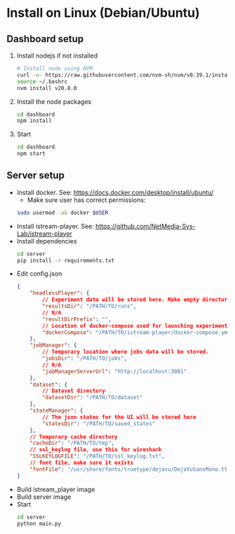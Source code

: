 
# Install on Linux (Debian/Ubuntu)

## Dashboard setup
1. Install nodejs if not installed
    ```bash
    # Install node using NVM
    curl -o- https://raw.githubusercontent.com/nvm-sh/nvm/v0.39.1/install.sh | bash
    source ~/.bashrc
    nvm install v20.8.0
    ```
2. Install the node packages
    ```bash
    cd dashboard
    npm install
    ```
3. Start
    ```bash
    cd dashboard
    npm start
    ```

## Server setup
- Install docker. See: https://docs.docker.com/desktop/install/ubuntu/
    - Make sure user has correct permissions: 
    ```bash
    sudo usermod -aG docker $USER
    ```
- Install istream-player. See: https://github.com/NetMedia-Sys-Lab/istream-player
- Install dependencies
    ```bash
    cd server
    pip install -r requirements.txt
    ```
- Edit config.json
    ```json
    {
        "headlessPlayer": {
            // Experiment data will be stored here. Make empty directory
            "resultsDir": "/PATH/TO/runs",
            // N/A
            "resultDirPrefix": "",
            // Location of docker-compose used for launching experiments
            "dockerCompose": "/PATH/TO/istream-player/docker-compose.yml"
        },
        "jobManager": {
            // Temporary location where jobs data will be stored.
            "jobsDir": "/PATH/TO/jobs",
            // N/A
            "jobManagerServerUrl": "http://localhost:3001"
        },
        "dataset": {
            // Dataset directory
            "datasetDir": "/PATH/TO/dataset"
        },
        "stateManager": {
            // The json states for the UI will be stored here
            "statesDir": "/PATH/TO/saved_states"
        },
        // Temporary cache directory
        "cacheDir": "/PATH/TO/tmp",
        // ssl_keylog file, use this for wireshark
        "SSLKEYLOGFILE": "/PATH/TO/ssl_keylog.txt",
        // font file, make sure it exists
        "fontFile": "/usr/share/fonts/truetype/dejavu/DejaVuSansMono.ttf"
    }
    ```
- Build istream_player image
- Build server image
- Start
    ```bash
    cd server
    python main.py
    ```